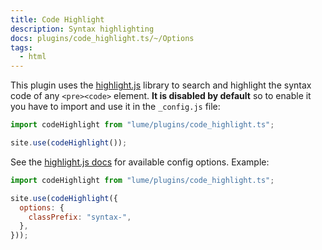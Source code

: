 ```yaml
---
title: Code Highlight
description: Syntax highlighting
docs: plugins/code_highlight.ts/~/Options
tags:
  - html
---
```


This plugin uses the [highlight.js](https://highlightjs.org/) library to search
and highlight the syntax code of any `<pre><code>` element. **It is disabled by
default** so to enable it you have to import and use it in the `_config.js`
file:

```js
import codeHighlight from "lume/plugins/code_highlight.ts";

site.use(codeHighlight());
```

See the
[highlight.js docs](https://highlightjs.readthedocs.io/en/latest/api.html#configure)
for available config options. Example:

```js
import codeHighlight from "lume/plugins/code_highlight.ts";

site.use(codeHighlight({
  options: {
    classPrefix: "syntax-",
  },
}));
```
